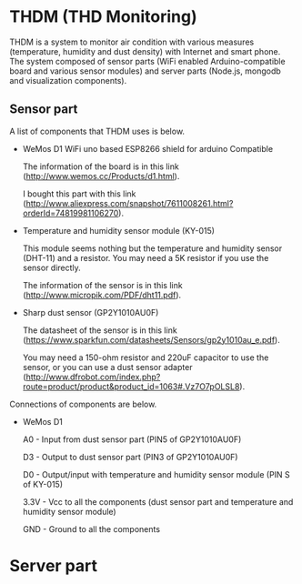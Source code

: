 # THDM (THD Monitoring)

THDM is a system to monitor air condition with various measures (temperature, humidity and dust density) with Internet and smart phone. The system composed of sensor parts (WiFi enabled Arduino-compatible board and various sensor modules) and server parts (Node.js, mongodb and visualization components).

## Sensor part

A list of components that THDM uses is below. 

* WeMos D1 WiFi uno based ESP8266 shield for arduino Compatible

  The information of the board is in this link (http://www.wemos.cc/Products/d1.html).

  I bought this part with this link (http://www.aliexpress.com/snapshot/7611008261.html?orderId=74819981106270).

* Temperature and humidity sensor module (KY-015)

  This module seems nothing but the temperature and humidity sensor (DHT-11) and a resistor. You may need a 5K resistor if you use the sensor directly.

  The information of the sensor is in this link (http://www.micropik.com/PDF/dht11.pdf).

* Sharp dust sensor (GP2Y1010AU0F)

  The datasheet of the sensor is in this link (https://www.sparkfun.com/datasheets/Sensors/gp2y1010au_e.pdf).

  You may need a 150-ohm resistor and 220uF capacitor to use the sensor, or you can use a dust sensor adapter (http://www.dfrobot.com/index.php?route=product/product&product_id=1063#.Vz7O7pOLSL8).

Connections of components are below.

* WeMos D1

  A0 - Input from dust sensor part (PIN5 of GP2Y1010AU0F)
  
  D3 - Output to dust sensor part (PIN3 of GP2Y1010AU0F)
  
  D0 - Output/input with temperature and humidity sensor module (PIN S of KY-015)
  
  3.3V - Vcc to all the components (dust sensor part and temperature and humidity sensor module)
  
  GND - Ground to all the components

# Server part

